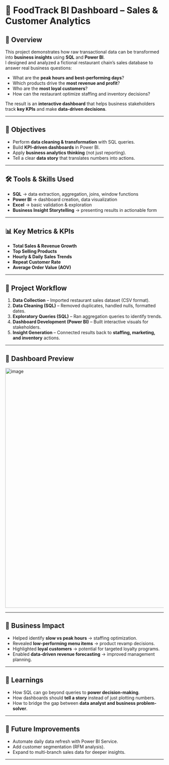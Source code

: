 # 🍕 FoodTrack BI Dashboard – Sales & Customer Analytics

## 📌 Overview  
This project demonstrates how raw transactional data can be transformed into **business insights** using **SQL** and **Power BI**.  
I designed and analyzed a fictional restaurant chain’s sales database to answer real business questions:  

- What are the **peak hours and best-performing days**?  
- Which products drive the **most revenue and profit**?  
- Who are the **most loyal customers**?  
- How can the restaurant optimize staffing and inventory decisions?  

The result is an **interactive dashboard** that helps business stakeholders track **key KPIs** and make **data-driven decisions**.  

---

## 🎯 Objectives
- Perform **data cleaning & transformation** with SQL queries.  
- Build **KPI-driven dashboards** in Power BI.  
- Apply **business analytics thinking** (not just reporting).  
- Tell a clear **data story** that translates numbers into actions.  

---

## 🛠️ Tools & Skills Used
- **SQL** → data extraction, aggregation, joins, window functions  
- **Power BI** → dashboard creation, data visualization  
- **Excel** → basic validation & exploration  
- **Business Insight Storytelling** → presenting results in actionable form  

---

## 📊 Key Metrics & KPIs
- **Total Sales & Revenue Growth**  
- **Top Selling Products**  
- **Hourly & Daily Sales Trends**  
- **Repeat Customer Rate**  
- **Average Order Value (AOV)**  

---

## 📂 Project Workflow
1. **Data Collection** – Imported restaurant sales dataset (CSV format).  
2. **Data Cleaning (SQL)** – Removed duplicates, handled nulls, formatted dates.  
3. **Exploratory Queries (SQL)** – Ran aggregation queries to identify trends.  
4. **Dashboard Development (Power BI)** – Built interactive visuals for stakeholders.  
5. **Insight Generation** – Connected results back to **staffing, marketing, and inventory** actions.  

---

## 📸 Dashboard Preview  
<img width="1426" height="759" alt="image" src="https://github.com/user-attachments/assets/b997614b-6747-4fc1-9433-5bf9bdef2a98" />


---

## 🚀 Business Impact
- Helped identify **slow vs peak hours** → staffing optimization.  
- Revealed **low-performing menu items** → product revamp decisions.  
- Highlighted **loyal customers** → potential for targeted loyalty programs.  
- Enabled **data-driven revenue forecasting** → improved management planning.  

---

## 📖 Learnings
- How SQL can go beyond queries to **power decision-making**.  
- How dashboards should **tell a story** instead of just plotting numbers.  
- How to bridge the gap between **data analyst and business problem-solver**.  

---

## 🔮 Future Improvements
- Automate daily data refresh with Power BI Service.  
- Add customer segmentation (RFM analysis).  
- Expand to multi-branch sales data for deeper insights.  

---

